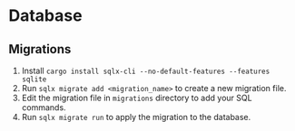 # Database

## Migrations

1. Install `cargo install sqlx-cli --no-default-features --features sqlite`
2. Run `sqlx migrate add <migration_name>` to create a new migration file.
3. Edit the migration file in `migrations` directory to add your SQL commands.
4. Run `sqlx migrate run` to apply the migration to the database.
